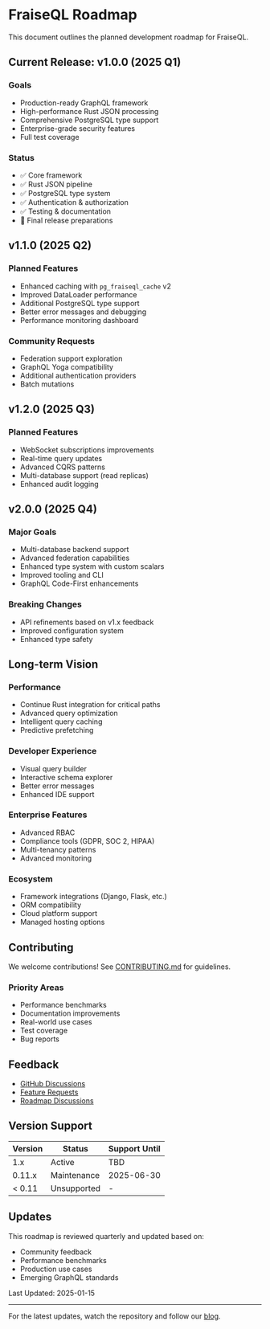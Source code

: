 # FraiseQL Roadmap

This document outlines the planned development roadmap for FraiseQL.

## Current Release: v1.0.0 (2025 Q1)

### Goals
- Production-ready GraphQL framework
- High-performance Rust JSON processing
- Comprehensive PostgreSQL type support
- Enterprise-grade security features
- Full test coverage

### Status
- ✅ Core framework
- ✅ Rust JSON pipeline
- ✅ PostgreSQL type system
- ✅ Authentication & authorization
- ✅ Testing & documentation
- 🚧 Final release preparations

## v1.1.0 (2025 Q2)

### Planned Features
- Enhanced caching with `pg_fraiseql_cache` v2
- Improved DataLoader performance
- Additional PostgreSQL type support
- Better error messages and debugging
- Performance monitoring dashboard

### Community Requests
- Federation support exploration
- GraphQL Yoga compatibility
- Additional authentication providers
- Batch mutations

## v1.2.0 (2025 Q3)

### Planned Features
- WebSocket subscriptions improvements
- Real-time query updates
- Advanced CQRS patterns
- Multi-database support (read replicas)
- Enhanced audit logging

## v2.0.0 (2025 Q4)

### Major Goals
- Multi-database backend support
- Advanced federation capabilities
- Enhanced type system with custom scalars
- Improved tooling and CLI
- GraphQL Code-First enhancements

### Breaking Changes
- API refinements based on v1.x feedback
- Improved configuration system
- Enhanced type safety

## Long-term Vision

### Performance
- Continue Rust integration for critical paths
- Advanced query optimization
- Intelligent query caching
- Predictive prefetching

### Developer Experience
- Visual query builder
- Interactive schema explorer
- Better error messages
- Enhanced IDE support

### Enterprise Features
- Advanced RBAC
- Compliance tools (GDPR, SOC 2, HIPAA)
- Multi-tenancy patterns
- Advanced monitoring

### Ecosystem
- Framework integrations (Django, Flask, etc.)
- ORM compatibility
- Cloud platform support
- Managed hosting options

## Contributing

We welcome contributions! See [CONTRIBUTING.md](../CONTRIBUTING.md) for guidelines.

### Priority Areas
- Performance benchmarks
- Documentation improvements
- Real-world use cases
- Test coverage
- Bug reports

## Feedback

- [GitHub Discussions](https://github.com/fraiseql/fraiseql/discussions)
- [Feature Requests](https://github.com/fraiseql/fraiseql/issues/new?template=feature_request.md)
- [Roadmap Discussions](https://github.com/fraiseql/fraiseql/discussions/categories/roadmap)

## Version Support

| Version | Status | Support Until |
|---------|--------|---------------|
| 1.x     | Active | TBD           |
| 0.11.x  | Maintenance | 2025-06-30 |
| < 0.11  | Unsupported | -           |

## Updates

This roadmap is reviewed quarterly and updated based on:
- Community feedback
- Performance benchmarks
- Production use cases
- Emerging GraphQL standards

Last Updated: 2025-01-15

---

For the latest updates, watch the repository and follow our [blog](https://blog.fraiseql.com).
